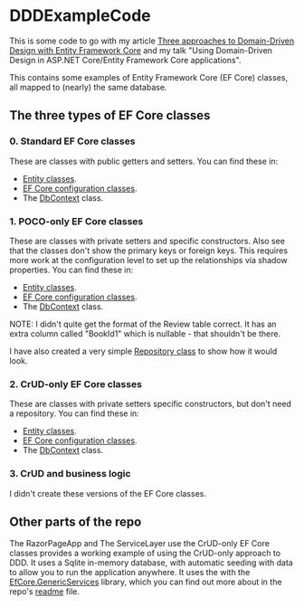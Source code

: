 # DDDExampleCode

This is some code to go with my article [Three approaches to Domain-Driven Design with Entity Framework Core](https://www.thereformedprogrammer.net/three-approaches-to-domain-driven-design-with-entity-framework-core/)
and my talk "Using Domain-Driven Design in ASP.NET Core/Entity Framework Core applications". 

This contains some examples of Entity Framework Core (EF Core) classes, all mapped to (nearly) the same database.

## The three types of EF Core classes 

### 0. Standard EF Core classes

These are classes with public getters and setters. You can find these in:
- [Entity classes](https://github.com/JonPSmith/DDDExampleCode/tree/master/DataLayer/EfClasses/Standard).
- [EF Core configuration classes](https://github.com/JonPSmith/DDDExampleCode/tree/master/DataLayer/EfCode/Configurations/Standard).
- The [DbContext](https://github.com/JonPSmith/DDDExampleCode/blob/master/DataLayer/EfCode/StandardDbContext.cs) class.

### 1. POCO-only EF Core classes

These are classes with private setters and specific constructors. Also see that the classes don't show the primary keys or foreign keys. 
This requires more work at the configuration level to set up the relationships via shadow properties.  You can find these in:
- [Entity classes](https://github.com/JonPSmith/DDDExampleCode/tree/master/DataLayer/EfClasses/PocoOnly).
- [EF Core configuration classes](https://github.com/JonPSmith/DDDExampleCode/tree/master/DataLayer/EfCode/Configurations/PocoOnly).
- The [DbContext](https://github.com/JonPSmith/DDDExampleCode/blob/master/DataLayer/EfCode/PocoOnlyDbContext.cs) class.

NOTE: I didn't quite get the format of the Review table correct. It has an extra column called "BookId1" which is nullable - that shouldn't be there.

I have also created a very simple [Repository class](https://github.com/JonPSmith/DDDExampleCode/blob/master/PocoRepository/Repository.cs)
to show how it would look.

### 2. CrUD-only EF Core classes

These are classes with private setters specific constructors, but don't need a repository. You can find these in:
- [Entity classes](https://github.com/JonPSmith/DDDExampleCode/tree/master/DataLayer/EfClasses/CrUDOnly).
- [EF Core configuration classes](https://github.com/JonPSmith/DDDExampleCode/tree/master/DataLayer/EfCode/Configurations/CrUDOnly).
- The [DbContext](https://github.com/JonPSmith/DDDExampleCode/blob/master/DataLayer/EfCode/CrUDOnlyDbContext.cs) class.

### 3. CrUD and business logic

I didn't create these versions of the EF Core classes. 


## Other parts of the repo

The RazorPageApp and The ServiceLayer use the CrUD-only EF Core classes 
provides a working example of using the CrUD-only approach to DDD. 
It uses a Sqlite in-memory database, with automatic seeding with data to allow you to run the application anywhere.
It uses the with the [EfCore.GenericServices](https://www.nuget.org/packages/EfCore.GenericServices/) library,
which you can find out more about in the repo's [readme](https://github.com/JonPSmith/EfCore.GenericServices/blob/master/README.md) file.